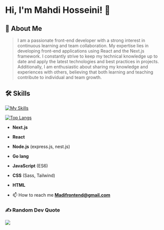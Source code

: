 
# Hi, I'm Mahdi Hosseini! 👋

## 🚀 About Me


>I am a passionate front-end developer with a strong interest in continuous learning and team collaboration. My expertise lies in developing front-end applications using React and the Next.js framework. I constantly strive to keep my technical knowledge up to date and apply the latest technologies and best practices in projects. Additionally, I am enthusiastic about sharing my knowledge and experiences with others, believing that both learning and teaching contribute to individual and team growth.



## 🛠 Skills
[![My Skills](https://skillicons.dev/icons?i=nextjs,react,redux,docker,mongodb,nodejs,ts,nestjs,js,go,tailwind,sass,css,html)](https://skillicons.dev)


[![Top Langs](https://github-readme-stats.vercel.app/api/top-langs/?username=madifrontend&layout=donut-vertical&theme=outrun)](https://github.com/anuraghazra/github-readme-stats)

- **Next.js**
- **React**
- **Node.js** (express.js, nest.js)
- **Go lang**
- **JavaScript** (ES6)
- **CSS** (Sass, Tailwind)
- **HTML**

- 📫 How to reach me **Madifrontend@gmail.com**

### ✍️ Random Dev Quote
![](https://quotes-github-readme.vercel.app/api?type=vetical&theme=gruvbox)
